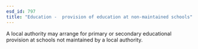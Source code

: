 ```yaml
---
esd_id: 797
title: "Education -  provision of education at non-maintained schools"
---
```


A local authority may arrange for primary or secondary educational provision at schools not maintained by a local authority.

